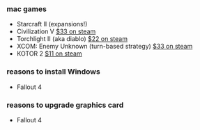 
### mac games

- Starcraft II (expansions!)
- Civilization V [$33 on steam](http://store.steampowered.com/app/8930/)
- Torchlight II (aka diablo) [$22 on steam](http://store.steampowered.com/app/200710/)
- XCOM: Enemy Unknown (turn-based strategy) [$33 on steam](http://store.steampowered.com/app/200510/)
- KOTOR 2 [$11 on steam](http://store.steampowered.com/app/208580/)


### reasons to install Windows

- Fallout 4

### reasons to upgrade graphics card

- Fallout 4